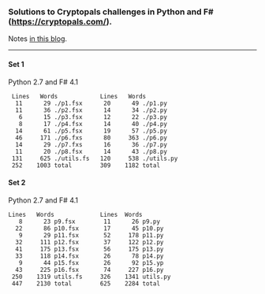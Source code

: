 
### Solutions to Cryptopals challenges in Python and F# (https://cryptopals.com/).

Notes [in this blog](http://learning.tarokuriyama.com/search?q=cryptopals&max-results=20&by-date=truex).

<hr> 

#### Set 1

Python 2.7 and F# 4.1

     Lines   Words            Lines   Words
      11      29 ./p1.fsx      20      49 ./p1.py
      11      36 ./p2.fsx      14      34 ./p2.py
       6      15 ./p3.fsx      12      22 ./p3.py
       8      17 ./p4.fsx      14      40 ./p4.py
      14      61 ./p5.fsx      19      57 ./p5.py
      46     171 ./p6.fxs      80     363 ./p6.py
      14      29 ./p7.fxs      16      36 ./p7.py
      11      20 ./p8.fsx      14      43 ./p8.py
     131     625 ./utils.fs   120     538 ./utils.py
     252    1003 total        309    1182 total

#### Set 2

Python 2.7 and F# 4.1
     
    Lines   Words             Lines  Words
       8      23 p9.fsx        11      26 p9.py
      22      86 p10.fsx       17      45 p10.py
       9      29 p11.fsx       52     178 p11.py
      32     111 p12.fsx       37     122 p12.py
      41     175 p13.fsx       56     175 p13.py
      33     118 p14.fsx       26      78 p14.py
       9      44 p15.fsx       26      92 p15.yp
      43     225 p16.fsx       74     227 p16.py
     250    1319 utils.fs     326    1341 utils.py
     447    2130 total        625    2284 total

